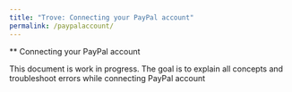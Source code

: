 ```yaml
---
title: "Trove: Connecting your PayPal account"
permalink: /paypalaccount/
---
```


** Connecting your PayPal account

This document is work in progress. The goal is to explain all concepts and troubleshoot errors while connecting PayPal account

